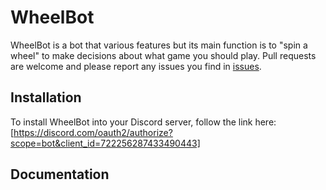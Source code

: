 # WheelBot
WheelBot is a bot that various features but its main function is to "spin a wheel" to make decisions about what game you should play. Pull requests are welcome and please report any issues you find in [issues](https://github.com/gnickVT/WheelBot/issues).

## Installation
To install WheelBot into your Discord server, follow the link here: [https://discord.com/oauth2/authorize?scope=bot&client_id=722256287433490443]

## Documentation